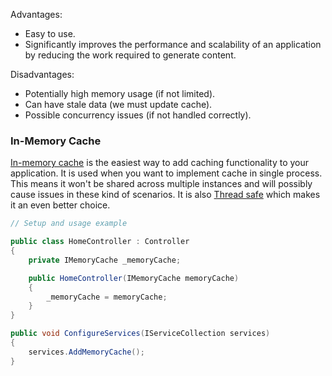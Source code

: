 Advantages:

* Easy to use.
* Significantly improves the performance and scalability of an application by reducing the work required to generate content.

Disadvantages:

* Potentially high memory usage (if not limited).
* Can have stale data (we must update cache).
* Possible concurrency issues (if not handled correctly).

### In-Memory Cache

[In-memory cache](https://docs.microsoft.com/en-us/aspnet/core/performance/caching/response?view=aspnetcore-5.0) is the easiest way to add caching functionality to your application. It is used when you want to implement cache in single process. This means it won't be shared across multiple instances and will possibly cause issues in these kind of scenarios. It is also [Thread safe](https://docs.microsoft.com/en-us/dotnet/api/system.runtime.caching.memorycache?view=dotnet-plat-ext-5.0#thread-safety) which makes it an even better choice.

```c#
// Setup and usage example

public class HomeController : Controller
{
    private IMemoryCache _memoryCache;

    public HomeController(IMemoryCache memoryCache)
    {
        _memoryCache = memoryCache;
    }
}

public void ConfigureServices(IServiceCollection services)
{
    services.AddMemoryCache();
}
```
